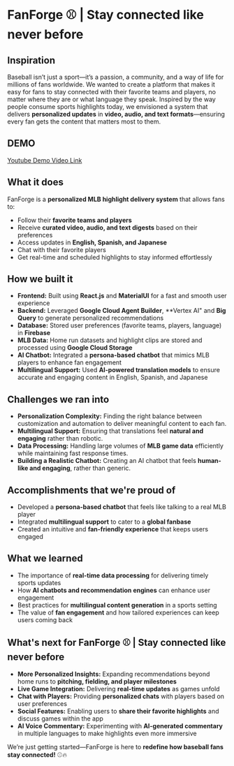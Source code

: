 # FanForge ⚾ | Stay connected like never before  

## Inspiration  
Baseball isn’t just a sport—it’s a passion, a community, and a way of life for millions of fans worldwide. We wanted to create a platform that makes it easy for fans to stay connected with their favorite teams and players, no matter where they are or what language they speak. Inspired by the way people consume sports highlights today, we envisioned a system that delivers **personalized updates** in **video, audio, and text formats**—ensuring every fan gets the content that matters most to them.  

## DEMO  
<a href="[http://example.com/](https://youtu.be/P-QL1JWFsi8)" target="_blank">Youtube Demo Video Link</a>

## What it does  
FanForge is a **personalized MLB highlight delivery system** that allows fans to:  
- Follow their **favorite teams and players**  
- Receive **curated video, audio, and text digests** based on their preferences  
- Access updates in **English, Spanish, and Japanese**  
- Chat with their favorite players
- Get real-time and scheduled highlights to stay informed effortlessly  

## How we built it  
- **Frontend:** Built using **React.js** and **MaterialUI** for a fast and smooth user experience  
- **Backend:** Leveraged **Google Cloud Agent Builder**, **Vertex AI" and **Big Query** to generate personalized recommendations  
- **Database:** Stored user preferences (favorite teams, players, language) in **Firebase**  
- **MLB Data:** Home run datasets and highlight clips are stored and processed using **Google Cloud Storage**  
- **AI Chatbot:** Integrated a **persona-based chatbot** that mimics MLB players to enhance fan engagement  
- **Multilingual Support:** Used **AI-powered translation models** to ensure accurate and engaging content in English, Spanish, and Japanese  

## Challenges we ran into  
- **Personalization Complexity:** Finding the right balance between customization and automation to deliver meaningful content to each fan.  
- **Multilingual Support:** Ensuring that translations feel **natural and engaging** rather than robotic.  
- **Data Processing:** Handling large volumes of **MLB game data** efficiently while maintaining fast response times.  
- **Building a Realistic Chatbot:** Creating an AI chatbot that feels **human-like and engaging**, rather than generic.  

## Accomplishments that we're proud of   
- Developed a **persona-based chatbot** that feels like talking to a real MLB player  
- Integrated **multilingual support** to cater to a **global fanbase**  
- Created an intuitive and **fan-friendly experience** that keeps users engaged  

## What we learned  
- The importance of **real-time data processing** for delivering timely sports updates  
- How **AI chatbots and recommendation engines** can enhance user engagement  
- Best practices for **multilingual content generation** in a sports setting  
- The value of **fan engagement** and how tailored experiences can keep users coming back  

## What's next for FanForge ⚾ | Stay connected like never before  
- **More Personalized Insights:** Expanding recommendations beyond home runs to **pitching, fielding, and player milestones**  
- **Live Game Integration:** Delivering **real-time updates** as games unfold  
- **Chat with Players:** Providing **personalized chats** with players based on user preferences  
- **Social Features:** Enabling users to **share their favorite highlights** and discuss games within the app  
- **AI Voice Commentary:** Experimenting with **AI-generated commentary** in multiple languages to make highlights even more immersive  

We’re just getting started—FanForge is here to **redefine how baseball fans stay connected!** ⚾🔥  
